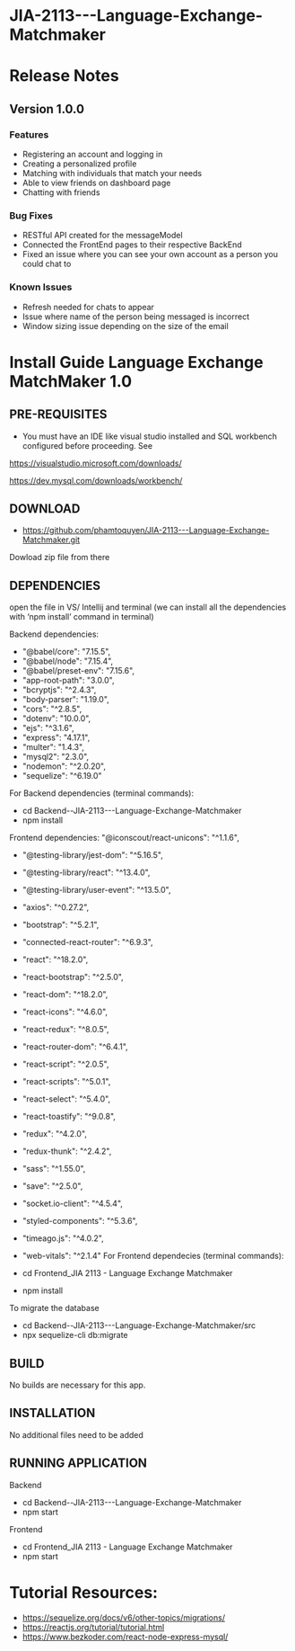# JIA-2113---Language-Exchange-Matchmaker

# Release Notes
## Version 1.0.0
### Features
* Registering an account and logging in
* Creating a personalized profile
* Matching with individuals that match your needs
* Able to view friends on dashboard page
* Chatting with friends 

### Bug Fixes
* RESTful API created for the messageModel
* Connected the FrontEnd pages to their respective BackEnd
* Fixed an issue where you can see your own account as a person you could chat to 

### Known Issues
* Refresh needed for chats to appear
* Issue where name of the person being messaged is incorrect
* Window sizing issue depending on the size of the email


# Install Guide Language Exchange MatchMaker 1.0 
## PRE-REQUISITES 
* You must have an IDE like visual studio installed and SQL workbench configured before proceeding. See 

https://visualstudio.microsoft.com/downloads/ 

https://dev.mysql.com/downloads/workbench/ 
## DOWNLOAD 
* https://github.com/phamtoquyen/JIA-2113---Language-Exchange-Matchmaker.git 

Dowload zip file from there 
## DEPENDENCIES 
open the file in VS/ Intellij and terminal (we can install all the dependencies with ‘npm install’ command in terminal) 

Backend dependencies: 
  * "@babel/core": "7.15.5",
  *  "@babel/node": "7.15.4",
  *  "@babel/preset-env": "7.15.6",
  *  "app-root-path": "3.0.0",
  *  "bcryptjs": "^2.4.3",
  *  "body-parser": "1.19.0",
  *  "cors": "^2.8.5",
  *  "dotenv": "10.0.0",
  *  "ejs": "^3.1.6",
  *  "express": "4.17.1",
  *  "multer": "1.4.3",
  *  "mysql2": "2.3.0",
  *  "nodemon": "^2.0.20",
  *  "sequelize": "^6.19.0"

For Backend dependencies (terminal commands): 
* cd Backend--JIA-2113---Language-Exchange-Matchmaker 
* npm install 


Frontend dependencies: 
"@iconscout/react-unicons": "^1.1.6",
  *  "@testing-library/jest-dom": "^5.16.5",
  *  "@testing-library/react": "^13.4.0",
  *  "@testing-library/user-event": "^13.5.0",
  *  "axios": "^0.27.2",
  *  "bootstrap": "^5.2.1",
  *  "connected-react-router": "^6.9.3",
  *  "react": "^18.2.0",
  *  "react-bootstrap": "^2.5.0",
  *  "react-dom": "^18.2.0",
  *  "react-icons": "^4.6.0",
  *  "react-redux": "^8.0.5",
  *  "react-router-dom": "^6.4.1",
  *  "react-script": "^2.0.5",
  *  "react-scripts": "^5.0.1",
  *  "react-select": "^5.4.0",
  *  "react-toastify": "^9.0.8",
  *  "redux": "^4.2.0",
  *  "redux-thunk": "^2.4.2",
  *  "sass": "^1.55.0",
  *  "save": "^2.5.0",
  *  "socket.io-client": "^4.5.4",
  *  "styled-components": "^5.3.6",
  *  "timeago.js": "^4.0.2",
  *  "web-vitals": "^2.1.4"
For Frontend dependecies (terminal commands): 

* cd Frontend_JIA 2113 - Language Exchange Matchmaker 
* npm install  

To migrate the database 
* cd Backend--JIA-2113---Language-Exchange-Matchmaker/src 
* npx sequelize-cli db:migrate 
 
## BUILD 
No builds are necessary for this app.
## INSTALLATION 
No additional files need to be added 

## RUNNING APPLICATION
Backend
* cd Backend--JIA-2113---Language-Exchange-Matchmaker 
* npm start

Frontend
* cd Frontend_JIA 2113 - Language Exchange Matchmaker 
* npm start

# Tutorial Resources: 

* https://sequelize.org/docs/v6/other-topics/migrations/ 
* https://reactjs.org/tutorial/tutorial.html 
* https://www.bezkoder.com/react-node-express-mysql/ 

 
